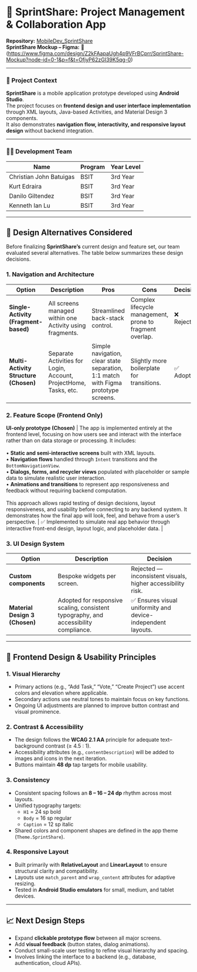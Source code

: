 # 🚀 SprintShare: Project Management & Collaboration App

**Repository:** [MobileDev_SprintShare](https://github.com/DG-IT2024/MobileDev_SprintShare)  
**SprintShare Mockup – Figma:** 🔗 (https://www.figma.com/design/Z2kFAapaUgh4p9VFrBCprr/SprintShare-Mockup?node-id=0-1&p=f&t=OfjyP62zGI39K5qg-0)

---

### 📱 Project Context  
**SprintShare** is a mobile application prototype developed using **Android Studio**.  
The project focuses on **frontend design and user interface implementation** through XML layouts, Java-based Activities, and Material Design 3 components.  
It also demonstrates **navigation flow, interactivity, and responsive layout design** without backend integration.

---

### 🧑‍💻 Development Team
| Name | Program | Year Level |
|------|----------|-------------|
| Christian John Batuigas | BSIT | 3rd Year |
| Kurt Edraira | BSIT | 3rd Year |
| Danilo Giltendez | BSIT | 3rd Year |
| Kenneth Ian Lu | BSIT | 3rd Year |

---

## 🧠 Design Alternatives Considered

Before finalizing **SprintShare’s** current design and feature set, our team evaluated several alternatives. The table below summarizes these design decisions.

### 1. Navigation and Architecture

| Option | Description | Pros | Cons | Decision |
|--------|--------------|------|------|-----------|
| **Single-Activity (Fragment-based)** | All screens managed within one Activity using fragments. | Streamlined back-stack control. | Complex lifecycle management, prone to fragment overlap. | ❌ Rejected |
| **Multi-Activity Structure (Chosen)** | Separate Activities for Login, Account, ProjectHome, Tasks, etc. | Simple navigation, clear state separation, 1:1 match with Figma prototype screens. | Slightly more boilerplate for transitions. | ✅ Adopted |

### 2. Feature Scope (Frontend Only)

**UI-only prototype (Chosen)** | The app is implemented entirely at the frontend level, focusing on how users see and interact with the interface rather than on data storage or processing. It includes:<br><br>• **Static and semi-interactive screens** built with XML layouts.<br>• **Navigation flows** handled through `Intent` transitions and the `BottomNavigationView`.<br>• **Dialogs, forms, and recycler views** populated with placeholder or sample data to simulate realistic user interaction.<br>• **Animations and transitions** to represent app responsiveness and feedback without requiring backend computation.<br><br>This approach allows rapid testing of design decisions, layout responsiveness, and usability before connecting to any backend system. It demonstrates how the final app will look, feel, and behave from a user’s perspective. | ✅ Implemented to simulate real app behavior through interactive front-end design, layout logic, and placeholder data. |


### 3. UI Design System

| Option | Description | Decision |
|--------|--------------|----------|
| **Custom components** | Bespoke widgets per screen. | Rejected — inconsistent visuals, higher accessibility risk. |
| **Material Design 3 (Chosen)** | Adopted for responsive scaling, consistent typography, and accessibility compliance. | ✅ Ensures visual uniformity and device-independent layouts. |

---
## 🎨 Frontend Design & Usability Principles

### 1. Visual Hierarchy  
- Primary actions (e.g., “Add Task,” “Vote,” “Create Project”) use accent colors and elevation where applicable.  
- Secondary actions use neutral tones to maintain focus on key functions.  
- Ongoing UI adjustments are planned to improve button contrast and visual prominence.  

### 2. Contrast & Accessibility  
- The design follows the **WCAG 2.1 AA** principle for adequate text–background contrast (≥ 4.5 : 1).  
- Accessibility attributes (e.g., `contentDescription`) will be added to images and icons in the next iteration.  
- Buttons maintain **48 dp** tap targets for mobile usability.  

### 3. Consistency  
- Consistent spacing follows an **8 – 16 – 24 dp** rhythm across most layouts.  
- Unified typography targets:  
  - `H1` = 24 sp bold  
  - `Body` = 16 sp regular  
  - `Caption` = 12 sp italic  
- Shared colors and component shapes are defined in the app theme (`Theme.SprintShare`).  

### 4. Responsive Layout  
- Built primarily with **RelativeLayout** and **LinearLayout** to ensure structural clarity and compatibility.  
- Layouts use `match_parent` and `wrap_content` attributes for adaptive resizing.  
- Tested in **Android Studio emulators** for small, medium, and tablet devices.  

---

## 📈 Next Design Steps
- Expand **clickable prototype flow** between all major screens.  
- Add **visual feedback** (button states, dialog animations).  
- Conduct small-scale user testing to refine visual hierarchy and spacing.  
- Involves linking the interface to a backend (e.g., database, authentication, cloud APIs). 

